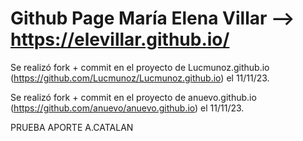 # Github Page María Elena Villar --> https://elevillar.github.io/

Se  realizó fork + commit en el proyecto de Lucmunoz.github.io (https://github.com/Lucmunoz/Lucmunoz.github.io) el 11/11/23.

Se  realizó fork + commit en el proyecto de anuevo.github.io (https://github.com/anuevo/anuevo.github.io) el 11/11/23.

PRUEBA APORTE A.CATALAN
